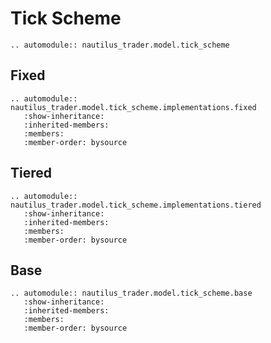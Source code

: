 # Tick Scheme

```{eval-rst}
.. automodule:: nautilus_trader.model.tick_scheme
```

## Fixed

```{eval-rst}
.. automodule:: nautilus_trader.model.tick_scheme.implementations.fixed
   :show-inheritance:
   :inherited-members:
   :members:
   :member-order: bysource
```

## Tiered

```{eval-rst}
.. automodule:: nautilus_trader.model.tick_scheme.implementations.tiered
   :show-inheritance:
   :inherited-members:
   :members:
   :member-order: bysource
```

## Base

```{eval-rst}
.. automodule:: nautilus_trader.model.tick_scheme.base
   :show-inheritance:
   :inherited-members:
   :members:
   :member-order: bysource
```
